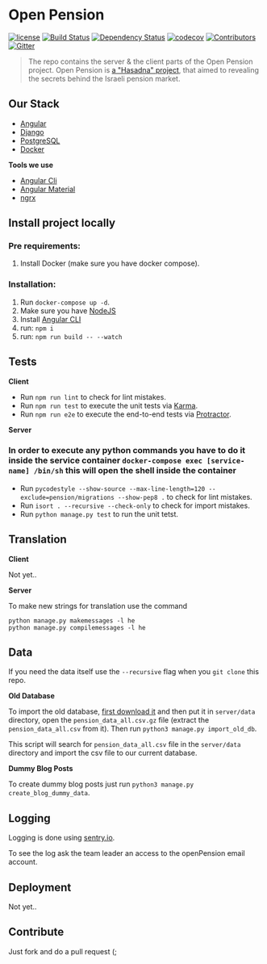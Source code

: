 # Open Pension

[![license][license-image]][license-url] [![Build Status][travis-image]][travis-url] [![Dependency Status][dependency-image]][dependency-url] [![codecov][codecov-image]][codecov-url] [![Contributors][contributors-image]][contributors-url] [![Gitter][gitter-image]][gitter-url]

> The repo contains the server & the client parts of the Open Pension project.
Open Pension is [a "Hasadna" project](http://www.hasadna.org.il/), that aimed to revealing the secrets behind the Israeli pension market.

## Our Stack

  * [Angular](https://angular.io/)
  * [Django](https://www.djangoproject.com/)
  * [PostgreSQL](http://www.postgresql.org/)
  * [Docker](https://www.docker.com/)

**Tools we use**

  * [Angular Cli](https://github.com/angular/angular-cli)
  * [Angular Material](https://material.angular.io/)
  * [ngrx](https://github.com/ngrx)

## Install project locally

### Pre requirements:

  1. Install Docker (make sure you have docker compose).

### Installation:

  1. Run `docker-compose up -d`.
  2. Make sure you have [NodeJS](nodejs.org)
  3. Install [Angular CLI](https://github.com/angular/angular-cli)
  4. run: `npm i`
  5. run: `npm run build -- --watch`


## Tests

**Client**

  * Run `npm run lint` to check for lint mistakes.
  * Run `npm run test` to execute the unit tests via [Karma](https://karma-runner.github.io).
  * Run `npm run e2e` to execute the end-to-end tests via [Protractor](http://www.protractortest.org/).

**Server**

### In order to execute any python commands you have to do it inside the service container `docker-compose exec [service-name] /bin/sh` this will open the shell inside the container

  * Run `pycodestyle --show-source --max-line-length=120 --exclude=pension/migrations --show-pep8 .` to check for lint mistakes.
  * Run `isort . --recursive --check-only` to check for import mistakes.
  * Run `python manage.py test` to run the unit tetst.

## Translation

**Client**

Not yet..

**Server**

To make new strings for translation use the command

```
python manage.py makemessages -l he
python manage.py compilemessages -l he
```

## Data

If you need the data itself use the `--recursive` flag when you `git clone` this repo.

**Old Database**

To import the old database, [first download it](https://drive.google.com/file/d/1iMbWcn1rEbaO9YpVSaOSq2f0qkKnbTOw/view?usp=sharing) and then put it in `server/data` directory, open the `pension_data_all.csv.gz` file (extract the `pension_data_all.csv` from it). Then run `python3 manage.py import_old_db`.

This script will search for `pension_data_all.csv` file in the `server/data` directory and import the csv file to our current database.

**Dummy Blog Posts**

To create dummy blog posts just run `python3 manage.py create_blog_dummy_data`.

## Logging

Logging is done using [sentry.io](https://sentry.io/hasadna).

To see the log ask the team leader an access to the openPension email account.

## Deployment

Not yet..

## Contribute

Just fork and do a pull request (;

[license-image]: https://img.shields.io/badge/license-MIT-blue.svg
[license-url]: https://github.com/hasadna/open_pension/blob/master/LICENSE
[travis-image]: https://travis-ci.org/hasadna/open_pension.svg?branch=master
[travis-url]: https://travis-ci.org/hasadna/open_pension
[dependency-image]: https://dependencyci.com/github/hasadna/open_pension/badge
[dependency-url]: https://dependencyci.com/github/hasadna/open_pension
[codecov-image]: https://codecov.io/gh/hasadna/open_pension/branch/master/graph/badge.svg
[codecov-url]: https://codecov.io/gh/hasadna/open_pension
[gitter-image]: https://img.shields.io/badge/Gitter-Join_the_chat_%E2%86%92-00d06f.svg
[gitter-url]: https://gitter.im/open-pension/Lobby?utm_source=badge&utm_medium=badge&utm_campaign=pr-badge&utm_content=badge
[contributors-image]: https://img.shields.io/github/contributors/hasadna/open_pension.svg
[contributors-url]: https://github.com/hasadna/open_pension/graphs/contributors
